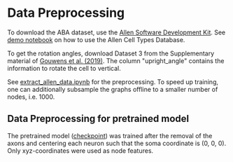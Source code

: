 # Data Preprocessing

To download the ABA dataset, use the [Allen Software Development Kit](http://alleninstitute.github.io/AllenSDK/cell_types.html). See [demo notebook](http://alleninstitute.github.io/AllenSDK/_static/examples/nb/cell_types.html#Cell-Morphology-Reconstructions) on how to use the Allen Cell Types Database.

To get the rotation angles, download Dataset 3 from the Supplementary material of [Gouwens et al. (2019)](https://www.nature.com/articles/s41593-019-0417-0#Sec27). The column "upright_angle" contains the information to rotate the cell to vertical.

See [extract_allen_data.ipynb](https://github.com/marissaweis/ssl_neuron/blob/main/ssl_neuron/data/extract_allen_data.ipynb) for the preprocessing. To speed up training, one can additionally subsample the graphs offline to a smaller number of nodes, i.e. 1000.

## Data Preprocessing for pretrained model
The pretrained model ([checkpoint](https://github.com/marissaweis/ssl_neuron/blob/main/ssl_neuron/ckpts/)) was trained after the removal of the axons and centering each neuron such that the soma coordinate is (0, 0, 0). Only xyz-coordinates were used as node features.